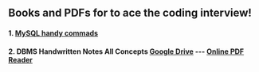 ## Books and PDFs for to ace the coding interview! 
#### 1. [MySQL handy commads](https://samirpaul1.github.io/mysql)
#### 2. DBMS Handwritten Notes All Concepts [Google Drive](https://drive.google.com/file/d/1CA0U314ATPih2Vz7i0JvOikiw1ROON1c/view?usp=sharing) ---  [Online PDF Reader](https://acrobat.adobe.com/link/track?uri=urn:aaid:scds:US:d48232ec-df5d-4316-a884-b84f9176534f)

